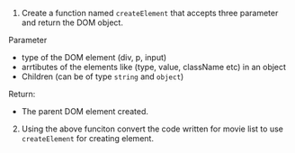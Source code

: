 1. Create a function named `createElement` that accepts three parameter and return the DOM object.

Parameter

- type of the DOM element (div, p, input)
- arrtibutes of the elements like (type, value, className etc) in an object
- Children (can be of type `string` and `object`)

Return:

- The parent DOM element created.

2. Using the above funciton convert the code written for movie list to use `createElement` for creating element.
